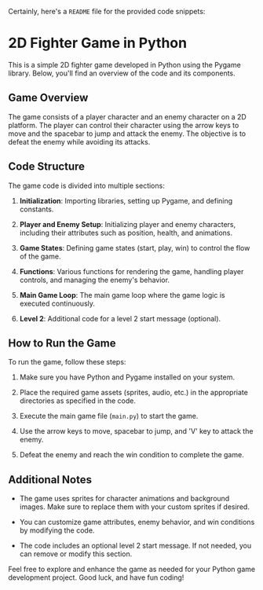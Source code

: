 Certainly, here's a `README` file for the provided code snippets:

# 2D Fighter Game in Python

This is a simple 2D fighter game developed in Python using the Pygame library. Below, you'll find an overview of the code and its components.

## Game Overview

The game consists of a player character and an enemy character on a 2D platform. The player can control their character using the arrow keys to move and the spacebar to jump and attack the enemy. The objective is to defeat the enemy while avoiding its attacks.

## Code Structure

The game code is divided into multiple sections:

1. **Initialization**: Importing libraries, setting up Pygame, and defining constants.

2. **Player and Enemy Setup**: Initializing player and enemy characters, including their attributes such as position, health, and animations.

3. **Game States**: Defining game states (start, play, win) to control the flow of the game.

4. **Functions**: Various functions for rendering the game, handling player controls, and managing the enemy's behavior.

5. **Main Game Loop**: The main game loop where the game logic is executed continuously.

6. **Level 2**: Additional code for a level 2 start message (optional).

## How to Run the Game

To run the game, follow these steps:

1. Make sure you have Python and Pygame installed on your system.

2. Place the required game assets (sprites, audio, etc.) in the appropriate directories as specified in the code.

3. Execute the main game file (`main.py`) to start the game.

4. Use the arrow keys to move, spacebar to jump, and 'V' key to attack the enemy.

5. Defeat the enemy and reach the win condition to complete the game.

## Additional Notes

- The game uses sprites for character animations and background images. Make sure to replace them with your custom sprites if desired.

- You can customize game attributes, enemy behavior, and win conditions by modifying the code.

- The code includes an optional level 2 start message. If not needed, you can remove or modify this section.

Feel free to explore and enhance the game as needed for your Python game development project. Good luck, and have fun coding!